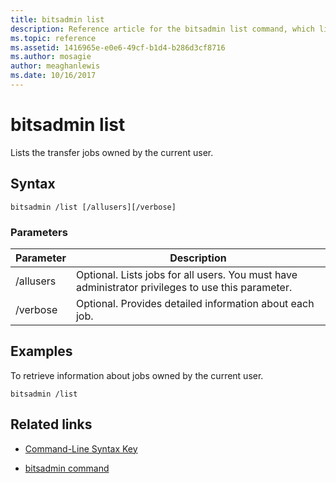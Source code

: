 ```yaml
---
title: bitsadmin list
description: Reference article for the bitsadmin list command, which lists the transfer jobs owned by the current user.
ms.topic: reference
ms.assetid: 1416965e-e0e6-49cf-b1d4-b286d3cf8716
ms.author: mosagie
author: meaghanlewis
ms.date: 10/16/2017
---
```


# bitsadmin list

Lists the transfer jobs owned by the current user.

## Syntax

```
bitsadmin /list [/allusers][/verbose]
```

### Parameters

| Parameter | Description |
| -------------- | -------------- |
| /allusers | Optional. Lists jobs for all users. You must have administrator privileges to use this parameter. |
| /verbose | Optional. Provides detailed information about each job. |

## Examples

To retrieve information about jobs owned by the current user.

```
bitsadmin /list
```

## Related links

- [Command-Line Syntax Key](command-line-syntax-key.md)

- [bitsadmin command](bitsadmin.md)
